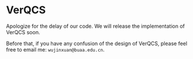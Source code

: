 # VerQCS



Apologize for the delay of our code. We will release the implementation of VerQCS soon.

Before that, if you have any confusion of the design of VerQCS, please feel free to email me: `wujinxuan@buaa.edu.cn`.


